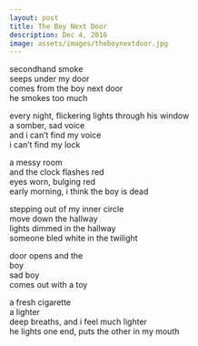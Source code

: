 ```yaml
---
layout: post
title: The Boy Next Door
description: Dec 4, 2016
image: assets/images/theboynextdoor.jpg
---
```


secondhand smoke   
seeps under my door   
comes from the boy next door   
he smokes too much    

every night, flickering lights through his window   
a somber, sad voice   
and i can’t find my voice   
i can’t find my lock    

a messy room   
and the clock flashes red   
eyes worn, bulging red   
early morning, i think the boy is dead    

stepping out of my inner circle   
move down the hallway   
lights dimmed in the hallway   
someone bled white in the twilight    

door opens and the   
boy   
sad boy   
comes out with a toy    

a fresh cigarette   
a lighter   
deep breaths, and i feel much lighter   
he lights one end, puts the other in my mouth    